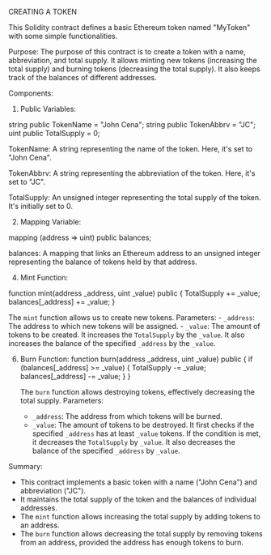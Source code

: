 CREATING A TOKEN

This Solidity contract defines a basic Ethereum token named "MyToken" with some simple functionalities.

Purpose:
The purpose of this contract is to create a token with a name, abbreviation, and total supply. It allows minting new tokens (increasing the total supply) and burning tokens (decreasing the total supply). It also keeps track of the balances of different addresses.

Components:

1. Public Variables:

string public TokenName = "John Cena";
string public TokenAbbrv = "JC";
uint public TotalSupply = 0;

TokenName: A string representing the name of the token. Here, it's set to "John Cena".

TokenAbbrv: A string representing the abbreviation of the token. Here, it's set to "JC".

TotalSupply: An unsigned integer representing the total supply of the token. It's initially set to 0.

2. Mapping Variable:
   
mapping (address => uint) public balances;

balances: A mapping that links an Ethereum address to an unsigned integer representing the balance of tokens held by that address.

4. Mint Function:

function mint(address _address, uint _value) public {
TotalSupply += _value;
balances[_address] += _value;
}
   
  The `mint` function allows us to create new tokens.
Parameters:
     - `_address`: The address to which new tokens will be assigned.
     - `_value`: The amount of tokens to be created.
     It increases the `TotalSupply` by the `_value`.
     It also increases the balance of the specified `_address` by the `_value`.

6. Burn Function:
   function burn(address _address, uint _value) public {
       if (balances[_address] >= _value) {
           TotalSupply -= _value;
           balances[_address] -= _value;
       }
   }
   
   The `burn` function allows destroying tokens, effectively decreasing the total supply.
   Parameters:
     - `_address`: The address from which tokens will be burned.
     - `_value`: The amount of tokens to be destroyed.
    It first checks if the specified `_address` has at least `_value` tokens.
    If the condition is met, it decreases the `TotalSupply` by `_value`.
    It also decreases the balance of the specified `_address` by `_value`.

 Summary:
- This contract implements a basic token with a name ("John Cena") and abbreviation ("JC").
- It maintains the total supply of the token and the balances of individual addresses.
- The `mint` function allows increasing the total supply by adding tokens to an address.
- The `burn` function allows decreasing the total supply by removing tokens from an address, provided the address has enough tokens to burn.
